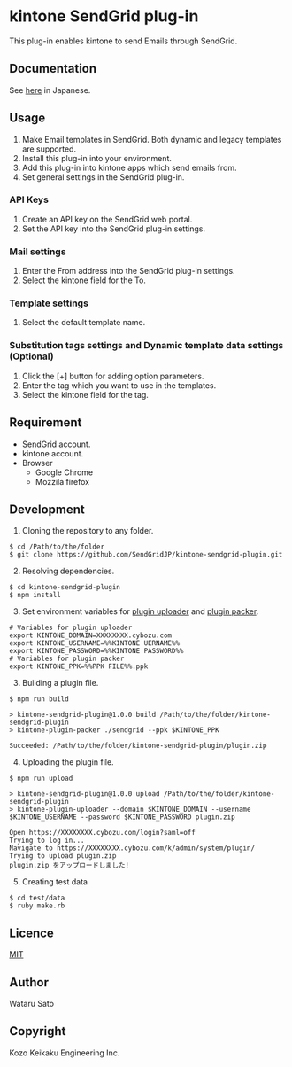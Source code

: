 kintone SendGrid plug-in
====

This plug-in enables kintone to send Emails through SendGrid.

## Documentation

See [here](https://sendgridjp.github.io/kintone-sendgrid-plugin/) in Japanese.

## Usage
1. Make Email templates in SendGrid. Both dynamic and legacy templates are supported.
2. Install this plug-in into your environment.
3. Add this plug-in into kintone apps which send emails from.
4. Set general settings in the SendGrid plug-in.

### API Keys
1. Create an API key on the SendGrid web portal.
2. Set the API key into the SendGrid plug-in settings.

### Mail settings
1. Enter the From address into the SendGrid plug-in settings.
2. Select the kintone field for the To.

### Template settings
1. Select the default template name.

### Substitution tags settings and Dynamic template data settings (Optional)
1. Click the [+] button for adding option parameters.
2. Enter the tag which you want to use in the templates.
3. Select the kintone field for the tag.

## Requirement
* SendGrid account.
* kintone account.
* Browser
  * Google Chrome
  * Mozzila firefox

## Development
1. Cloning the repository to any folder.
  ```
  $ cd /Path/to/the/folder
  $ git clone https://github.com/SendGridJP/kintone-sendgrid-plugin.git
  ```
2. Resolving dependencies.
  ```
  $ cd kintone-sendgrid-plugin
  $ npm install
  ```
3. Set environment variables for [plugin uploader](https://developer.cybozu.io/hc/ja/articles/360000947326) and [plugin packer](https://developer.cybozu.io/hc/ja/articles/360000910783).
  ```
  # Variables for plugin uploader
  export KINTONE_DOMAIN=XXXXXXXX.cybozu.com
  export KINTONE_USERNAME=%%KINTONE UERNAME%%
  export KINTONE_PASSWORD=%%KINTONE PASSWORD%%
  # Variables for plugin packer
  export KINTONE_PPK=%%PPK FILE%%.ppk
  ```
3. Building a plugin file.
  ```
  $ npm run build

  > kintone-sendgrid-plugin@1.0.0 build /Path/to/the/folder/kintone-sendgrid-plugin
  > kintone-plugin-packer ./sendgrid --ppk $KINTONE_PPK

  Succeeded: /Path/to/the/folder/kintone-sendgrid-plugin/plugin.zip
  ```
4. Uploading the plugin file.
  ```
  $ npm run upload

  > kintone-sendgrid-plugin@1.0.0 upload /Path/to/the/folder/kintone-sendgrid-plugin
  > kintone-plugin-uploader --domain $KINTONE_DOMAIN --username $KINTONE_USERNAME --password $KINTONE_PASSWORD plugin.zip

  Open https://XXXXXXXX.cybozu.com/login?saml=off
  Trying to log in...
  Navigate to https://XXXXXXXX.cybozu.com/k/admin/system/plugin/
  Trying to upload plugin.zip
  plugin.zip をアップロードしました!
  ```
5. Creating test data
  ```
  $ cd test/data
  $ ruby make.rb
  ```

## Licence

[MIT](https://github.com/SendGridJP/kintone-sendgrid-plugin/blob/master/LICENSE.txt)

## Author
Wataru Sato

## Copyright
Kozo Keikaku Engineering Inc.

